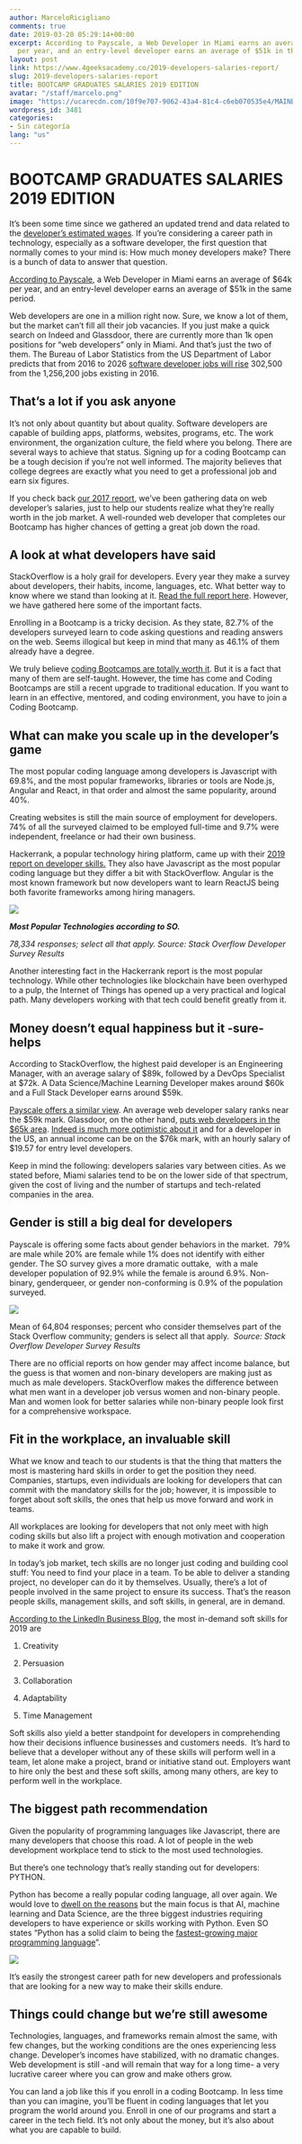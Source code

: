 ```yaml
---
author: MarceloRicigliano
comments: true
date: 2019-03-20 05:29:14+00:00
excerpt: According to Payscale, a Web Developer in Miami earns an average of $64k
  per year, and an entry-level developer earns an average of $51k in the same period.
layout: post
link: https://www.4geeksacademy.co/2019-developers-salaries-report/
slug: 2019-developers-salaries-report
title: BOOTCAMP GRADUATES SALARIES 2019 EDITION
avatar: "/staff/marcelo.png"
image: "https://ucarecdn.com/10f9e707-9062-43a4-81c4-c6eb070535e4/MAINBLOG.jpg"
wordpress_id: 3481
categories:
- Sin categoría
lang: "us"
---
```


# BOOTCAMP GRADUATES SALARIES 2019 EDITION


It’s been some time since we gathered an updated trend and data related to the [developer’s estimated wages](https://www.4geeksacademy.co/wages-report-2018-1/). If you’re considering a career path in technology, especially as a software developer, the first question that normally comes to your mind is: How much money developers make? There is a bunch of data to answer that question. 

[According to Payscale](https://www.payscale.com/research/US/Job=Front_End_Developer_%2F_Engineer/Salary/f9729119/Miami-FL), a Web Developer in Miami earns an average of $64k per year, and an entry-level developer earns an average of $51k in the same period. 

Web developers are one in a million right now. Sure, we know a lot of them, but the market can’t fill all their job vacancies. If you just make a quick search on Indeed and Glassdoor, there are currently more than 1k open positions for “web developers” only in Miami. And that’s just the two of them. The Bureau of Labor Statistics from the US Department of Labor predicts that from 2016 to 2026 [software developer jobs will rise](https://www.bls.gov/ooh/computer-and-information-technology/software-developers.htm) 302,500 from the 1,256,200 jobs existing in 2016. 


## That’s a lot if you ask anyone


It’s not only about quantity but about quality. Software developers are capable of building apps, platforms, websites, programs, etc. The work environment, the organization culture, the field where you belong. There are several ways to achieve that status. Signing up for a coding Bootcamp can be a tough decision if you’re not well informed. The majority believes that college degrees are exactly what you need to get a professional job and earn six figures.

If you check back [our 2017 report](https://www.4geeksacademy.co/web-salaries-2017-coding-bootcamp/), we’ve been gathering data on web developer’s salaries, just to help our students realize what they’re really worth in the job market. A well-rounded web developer that completes our Bootcamp has higher chances of getting a great job down the road. 


## A look at what developers have said


StackOverflow is a holy grail for developers. Every year they make a survey about developers, their habits, income, languages, etc. What better way to know where we stand than looking at it. [Read the full report here](https://insights.stackoverflow.com/survey/2018/#most-popular-technologies). However, we have gathered here some of the important facts. 

Enrolling in a Bootcamp is a tricky decision. As they state, 82.7% of the developers surveyed learn to code asking questions and reading answers on the web. Seems illogical but keep in mind that many as 46.1% of them already have a degree. 

We truly believe [coding Bootcamps are totally worth it](https://www.coursereport.com/blog/are-coding-bootcamps-worth-it). But it is a fact that many of them are self-taught. However, the time has come and Coding Bootcamps are still a recent upgrade to traditional education. If you want to learn in an effective, mentored, and coding environment, you have to join a Coding Bootcamp. 


## What can make you scale up in the developer’s game 


The most popular coding language among developers is Javascript with 69.8%, and the most popular frameworks, libraries or tools are Node.js, Angular and React, in that order and almost the same popularity, around 40%.

Creating websites is still the main source of employment for developers. 74% of all the surveyed claimed to be employed full-time and 9.7% were independent, freelance or had their own business. 

Hackerrank, a popular technology hiring platform, came up with their [2019 report on developer skills.](https://research.hackerrank.com/developer-skills/2019/) They also have Javascript as the most popular coding language but they differ a bit with StackOverflow. Angular is the most known framework but now developers want to learn ReactJS being both favorite frameworks among hiring managers.

![](https://ucarecdn.com/b8a15b69-7cd4-42ee-9e94-247fe845dd46/TECHNOLOGIES.png)


**_Most Popular Technologies according to SO._**




_78,334 responses; select all that apply. Source: Stack Overflow Developer Survey Results_


Another interesting fact in the Hackerrank report is the most popular technology. While other technologies like blockchain have been overhyped to a pulp, the Internet of Things has opened up a very practical and logical path. Many developers working with that tech could benefit greatly from it. 


## Money doesn’t equal happiness but it -sure- helps


According to StackOverflow, the highest paid developer is an Engineering Manager, with an average salary of $89k, followed by a DevOps Specialist at $72k. A Data Science/Machine Learning Developer makes around $60k and a Full Stack Developer earns around $59k. 

[Payscale offers a similar view](https://www.payscale.com/research/US/Job=Web_Developer/Salary). An average web developer salary ranks near the $59k mark. Glassdoor, on the other hand, [puts web developers in the $65k area](https://www.glassdoor.com/research/local-pay-reports/united-states/). [Indeed is much more optimistic about it](https://www.indeed.com/salaries/Web-Developer-Salaries) and for a developer in the US, an annual income can be on the $76k mark, with an hourly salary of $19.57 for entry level developers.

Keep in mind the following: developers salaries vary between cities. As we stated before, Miami salaries tend to be on the lower side of that spectrum, given the cost of living and the number of startups and tech-related companies in the area. 


## Gender is still a big deal for developers


Payscale is offering some facts about gender behaviors in the market.  79% are male while 20% are female while 1% does not identify with either gender. The SO survey gives a more dramatic outtake,  with a male developer population of 92.9% while the female is around 6.9%. Non-binary, genderqueer, or gender non-conforming is 0.9% of the population surveyed.

![](https://ucarecdn.com/6496c20e-78c3-41a0-a6b3-a4c28597c9c1/Gender.png)


Mean of 64,804 responses; percent who consider themselves part of the Stack Overflow community; genders is select all that apply.  _Source: Stack Overflow Developer Survey Results_


There are no official reports on how gender may affect income balance, but the guess is that women and non-binary developers are making just as much as male developers. StackOverflow makes the difference between what men want in a developer job versus women and non-binary people. Man and women look for better salaries while non-binary people look first for a comprehensive workspace. 


## Fit in the workplace, an invaluable skill


What we know and teach to our students is that the thing that matters the most is mastering hard skills in order to get the position they need. Companies, startups, even individuals are looking for developers that can commit with the mandatory skills for the job; however, it is impossible to forget about soft skills, the ones that help us move forward and work in teams. 

All workplaces are looking for developers that not only meet with high coding skills but also lift a project with enough motivation and cooperation to make it work and grow.

In today’s job market, tech skills are no longer just coding and building cool stuff: You need to find your place in a team. To be able to deliver a standing project, no developer can do it by themselves. Usually, there’s a lot of people involved in the same project to ensure its success. That’s the reason people skills, management skills, and soft skills, in general, are in demand.

[According to the LinkedIn Business Blog](https://business.linkedin.com/talent-solutions/blog/trends-and-research/2018/the-most-in-demand-hard-and-soft-skills-of-2018), the most in-demand soft skills for 2019 are 



 	
  1. Creativity

 	
  2. Persuasion

 	
  3. Collaboration

 	
  4. Adaptability

 	
  5. Time Management


Soft skills also yield a better standpoint for developers in comprehending how their decisions influence businesses and customers needs.  It’s hard to believe that a developer without any of these skills will perform well in a team, let alone make a project, brand or initiative stand out. Employers want to hire only the best and these soft skills, among many others, are key to perform well in the workplace. 


## The biggest path recommendation


Given the popularity of programming languages like Javascript, there are many developers that choose this road. A lot of people in the web development workplace tend to stick to the most used technologies. 

But there’s one technology that’s really standing out for developers: PYTHON.

Python has become a really popular coding language, all over again. We would love to [dwell on the reasons](https://www.skillsoft.com/blog/2018/06/top-5-reasons-why-python-is-so-popular/) but the main focus is that AI, machine learning and Data Science, are the three biggest industries requiring developers to have experience or skills working with Python. Even SO states “Python has a solid claim to being the [fastest-growing major programming language](https://stackoverflow.blog/2017/09/06/incredible-growth-python/?_ga=2.143744437.1095777110.1552433040-300991308.1550620590)”.

![](https://ucarecdn.com/a079a2e4-a971-4f34-a2e4-8a1ab1619f42/Technologygrowth.png)

It’s easily the strongest career path for new developers and professionals that are looking for a new way to make their skills endure. 


## Things could change but we’re still awesome


Technologies, languages, and frameworks remain almost the same, with few changes, but the working conditions are the ones experiencing less change. Developer’s incomes have stabilized, with no dramatic changes. Web development is still -and will remain that way for a long time- a very lucrative career where you can grow and make others grow. 

You can land a job like this if you enroll in a coding Bootcamp. In less time than you can imagine, you’ll be fluent in coding languages that let you program the world around you. Enroll in one of our programs and start a career in the tech field. It’s not only about the money, but it’s also about what you are capable to build.


